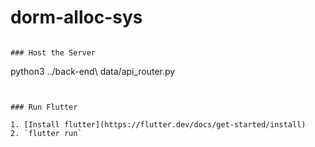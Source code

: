 # dorm-alloc-sys

<!-- # Testbed Application

This application is intended as a tool for developing and testing
the [desktop
libraries](https://github.com/flutter/flutter/wiki/Desktop-shells), as well
as the plugins that are part of this repository.

This application is only likely to be useful if:
* you want to see an example of using one of the plugins here, or
* you are porting one of those plugins to a new platform, or
* you are working on the Flutter desktop libraries themselves, and want to test
  something.

Since it serves as simple test environment for the plugins that are part of
this project, and some desktop-specific Flutter functionality, it is a
collection of unrelated functionality rather than a usable application.

## Setting Up

This application uses all of the plugins in this repository, so make sure you
have all the dependencies for
[building the plugins on your platform](../plugins/README.md).

### Linux

You will also need the X11 headers. For debian-based systems:
```
$ sudo apt-get install libx11-dev
​``` -->


```

### Host the Server

```
python3 ../back-end\ data/api_router.py
```


### Run Flutter

1. [Install flutter](https://flutter.dev/docs/get-started/install)
2. `flutter run`



